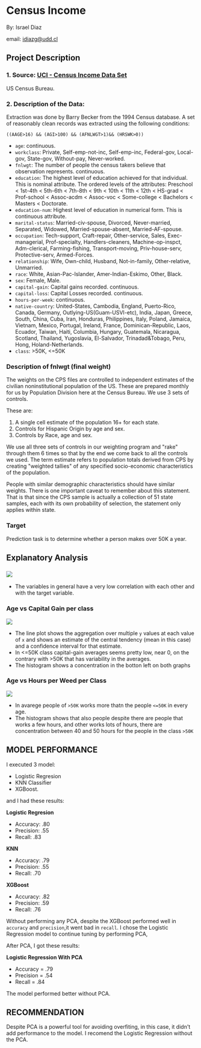 # Census Income

By: Israel Diaz

email: idiazg@udd.cl

## Project Description

### 1. Source: [UCI -  Census Income Data Set](http://archive.ics.uci.edu/ml/datasets/Census+Income)

US Census Bureau.

### 2. Description of the Data: 

Extraction was done by Barry Becker from the 1994 Census database.  A set of reasonably clean records was extracted using the following conditions:

`((AAGE>16) && (AGI>100) && (AFNLWGT>1)&& (HRSWK>0))`

* `age`: continuous.
* `workclass`: Private, Self-emp-not-inc, Self-emp-inc, Federal-gov, Local-gov, State-gov, Without-pay, Never-worked.
* `fnlwgt`: The number of people the census takers believe that observation represents. continuous.
* `education`: The highest level of education achieved for that individual. This is nominal attribute. The ordered levels of the attributes: Preschool < 1st-4th < 5th-6th < 7th-8th < 9th < 10th < 11th < 12th < HS-grad < Prof-school < Assoc-acdm < Assoc-voc < Some-college < Bachelors < Masters < Doctorate.
* `education-num`: Highest level of education in numerical form. This is continuous attribute.
* `marital-status`: Married-civ-spouse, Divorced, Never-married, Separated, Widowed, Married-spouse-absent, Married-AF-spouse.
* `occupation`: Tech-support, Craft-repair, Other-service, Sales, Exec-managerial, Prof-specialty, Handlers-cleaners, Machine-op-inspct, Adm-clerical, Farming-fishing, Transport-moving, Priv-house-serv, Protective-serv, Armed-Forces.
* `relationship`: Wife, Own-child, Husband, Not-in-family, Other-relative, Unmarried.
* `race`: White, Asian-Pac-Islander, Amer-Indian-Eskimo, Other, Black.
* `sex`: Female, Male.
* `capital-gain`: Capital gains recorded. continuous.
* `capital-loss`: Capital Losses recorded. continuous.
* `hours-per-week`: continuous.
* `native-country`: United-States, Cambodia, England, Puerto-Rico, Canada, Germany, Outlying-US(Guam-USVI-etc), India, Japan, Greece, South, China, Cuba, Iran, Honduras, Philippines, Italy, Poland, Jamaica, Vietnam, Mexico, Portugal, Ireland, France, Dominican-Republic, Laos, Ecuador, Taiwan, Haiti, Columbia, Hungary, Guatemala, Nicaragua, Scotland, Thailand, Yugoslavia, El-Salvador, Trinadad&Tobago, Peru, Hong, Holand-Netherlands.
* `class`: >50K, <=50K

### Description of fnlwgt (final weight)

The weights on the CPS files are controlled to independent estimates of the civilian noninstitutional population of the US. These are prepared monthly for us by Population Division here at the Census Bureau.  We use 3 sets of controls.

These are:
1.  A single cell estimate of the population 16+ for each state.
2.  Controls for Hispanic Origin by age and sex.
3.  Controls by Race, age and sex.

We use all three sets of controls in our weighting program and "rake" through them 6 times so that by the end we come back to all the controls we used. The term estimate refers to population totals derived from CPS by creating "weighted tallies" of any specified socio-economic characteristics of the population.

People with similar demographic characteristics should have similar weights.  There is one important caveat to remember about this statement.  That is that since the CPS sample is actually a collection of 51 state samples, each with its own probability of selection, the statement only applies within state.

### Target
Prediction task is to determine whether a person makes over 50K a year.

## Explanatory Analysis

### ![](/img/correlation_plot.jpg)

* The variables in general have a very low correlation with each other and with the target variable. 

### Age vs Capital Gain per class

![](/img/age_vs_fnlwgt_per_class.jpg)

* The line plot shows the aggregation over multiple `y` values at each value of `x` and shows an estimate of the central tendency (mean in this case) and a confidence interval for that estimate.
* In <=50K class capital-gain averages seems pretty low, near 0, on the contrary with >50K that has variability in the averages.
* The histogram shows a concentration in the botton left on both graphs

### Age vs Hours per Weed per Class

![](/img/age_vs_hours-per-week_per_class.jpg)

* In avarege people of `>50K` works more thatn the people `<=50K` in every age.
* The histogram shows that also people despite there are people that works a few hours, and other works lots of hours, there are concentration between 40 and 50 hours for the people in the class `>50K`

## MODEL PERFORMANCE

I executed 3 model: 

* Logistic Regresion
* KNN Classifier
* XGBoost.

and I had these results:

**Logistic Regresion**
* Accuracy: .80
* Precision: .55
* Recall: .83

**KNN**
* Accuracy: .79
* Precision: .55
* Recall: .70

**XGBoost**
* Accuracy: .82
* Precision: .59
* Recall: .76

Without performing any PCA, despite the XGBoost performed well in `accuracy` and `precision`,it went bad in `recall`. I chose the Logistic Regression model to continue tuning by performing PCA,

After PCA, I got these results:

**Logistic Regression With PCA**
* Accuracy = .79
* Precision = .54
* Recall = .84

The model performed better without PCA.

## RECOMMENDATION

Despite PCA is a powerful tool for avoiding overfiting, in this case, it didn't add performance to the model. I recomend the Logistic Regression without the PCA.
